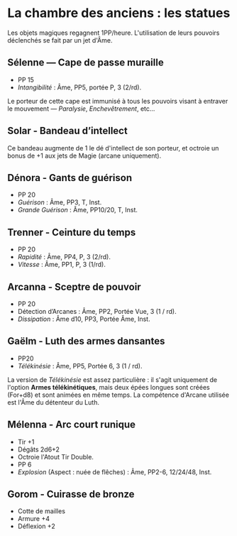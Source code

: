 # La chambre des anciens : les statues

Les objets magiques regagnent 1PP/heure. L'utilisation de leurs pouvoirs déclenchés se fait par un jet d'Âme.

## Sélenne — Cape de passe muraille

- PP 15
- _Intangibilité_ : Âme, PP5, portée P, 3 (2/rd).

Le porteur de cette cape est immunisé à tous les pouvoirs visant à entraver le mouvement — _Paralysie_, _Enchevêtrement_, etc... 
 
## Solar - Bandeau d’intellect

Ce bandeau augmente de 1 le dé d'intellect de son porteur, et octroie un bonus de +1 aux jets de Magie (arcane uniquement).

## Dénora - Gants de guérison

- PP 20
- _Guérison_ : Âme, PP3, T, Inst.
- _Grande Guérison_ : Âme, PP10/20, T, Inst.

## Trenner - Ceinture du temps

- PP 20
- _Rapidité_ : Âme, PP4, P, 3 (2/rd).
- _Vitesse_ : Âme, PP1, P, 3 (1/rd).

## Arcanna - Sceptre de pouvoir

- PP 20
- Détection d’Arcanes : Âme, PP2, Portée Vue, 3 (1 / rd).
- _Dissipation_ : Âme d10, PP3, Portée Âme, Inst.

## Gaëlm - Luth des armes dansantes

- PP20
- _Télékinésie_ : Âme, PP5, Portée 6, 3 (1 / rd).

La version de _Télékinésie_ est assez particulière : il s'agit uniquement de l'option **Armes télékinétiques**, mais deux épées longues sont créées (For+d8) et sont animées en même temps. La compétence d'Arcane utilisée est l'Âme du détenteur du Luth.

## Mélenna - Arc court runique

- Tir +1
- Dégâts 2d6+2
- Octroie l'Atout Tir Double.
- PP 6
- _Explosion_ (Aspect : nuée de flêches) : Âme, PP2-6, 12/24/48, Inst.

## Gorom - Cuirasse de bronze

- Cotte de mailles 
- Armure +4
- Déflexion +2
